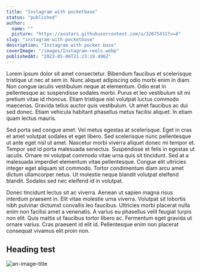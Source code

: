 ```yaml
---
title: "Instagram with pocketbase"
status: "published"
author:
  name: ""
  picture: "https://avatars.githubusercontent.com/u/32675431?v=4"
slug: "instagram-with-pocketbase"
description: "Instagram with pocket base"
coverImage: "/images/Instagram-reels.webp"
publishedAt: "2023-05-06T21:23:19.496Z"
---
```


Lorem ipsum dolor sit amet consectetur. Bibendum faucibus et scelerisque tristique ut nec at sem in. Nunc aliquet adipiscing odio morbi enim in diam. Non congue iaculis vestibulum neque at elementum. Odio erat in pellentesque ac suspendisse sodales morbi. Purus et leo vestibulum sit mi pretium vitae id rhoncus. Etiam tristique nisl volutpat luctus commodo maecenas. Gravida tellus auctor quis vestibulum. Ut amet faucibus ac dui sed donec. Etiam vehicula habitant phasellus metus facilisi aliquet. In etiam quam lectus mauris.<br>

Sed porta sed congue amet. Vel metus egestas at scelerisque. Eget in cras et amet volutpat sodales et eget libero. Sed scelerisque nunc pellentesque ut ante eget nisl ut amet. Nascetur morbi viverra aliquet donec mi tempor et. Tempor sed id porta malesuada senectus. Suspendisse et felis in egestas ut iaculis. Ornare mi volutpat commodo vitae urna quis sit tincidunt. Sed at a malesuada imperdiet elementum vitae pellentesque. Congue elit ultricies integer eget aliquam sit commodo. Tortor condimentum diam arcu amet dictum ullamcorper netus. Ut molestie neque blandit volutpat eleifend blandit. Sodales sed nec eleifend id in volutpat.<br>

Donec tincidunt lectus sit ac viverra. Aenean ut sapien magna risus interdum praesent in. Elit vitae molestie urna viverra. Volutpat sit lobortis nibh pulvinar dictumst convallis leo faucibus. Ultricies morbi placerat nulla enim non facilisi amet a venenatis. A varius eu phasellus velit feugiat turpis non elit. Quis mattis ut faucibus tortor libero ac. Fermentum eget gravida ut ornare varius. Cras praesent id elit id. Pellentesque enim non placerat consequat vivamus elit proin non.

## Heading test

![](https://images.unsplash.com/photo-1607604276583-eef5d076aa5f?ixlib=rb-4.0.3&ixid=MnwxMjA3fDB8MHxwaG90by1wYWdlfHx8fGVufDB8fHx8&auto=format&fit=crop&w=1074&q=80> "an-image-title")
